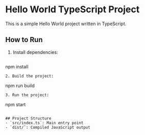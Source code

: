 # Hello World TypeScript Project

This is a simple Hello World project written in TypeScript.

## How to Run

1. Install dependencies:
   ```
npm install
   ```
2. Build the project:
   ```
npm run build
   ```
3. Run the project:
   ```
npm start
   ```

## Project Structure
- `src/index.ts`: Main entry point
- `dist/`: Compiled JavaScript output

